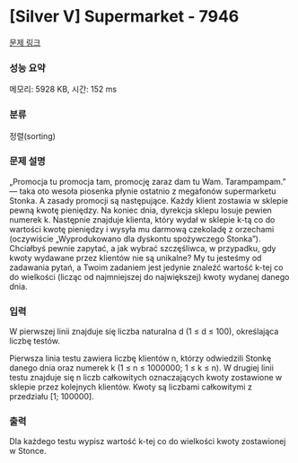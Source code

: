# [Silver V] Supermarket - 7946 

[문제 링크](https://www.acmicpc.net/problem/7946) 

### 성능 요약

메모리: 5928 KB, 시간: 152 ms

### 분류

정렬(sorting)

### 문제 설명

<p>„Promocja tu promocja tam, promocję zaraz dam tu Wam. Tarampampam.” — taka oto wesoła piosenka płynie ostatnio z megafonów supermarketu Stonka. A zasady promocji są następujące. Każdy klient zostawia w sklepie pewną kwotę pieniędzy. Na koniec dnia, dyrekcja sklepu losuje pewien numerek k. Następnie znajduje klienta, który wydał w sklepie k-tą co do wartości kwotę pieniędzy i wysyła mu darmową czekoladę z orzechami (oczywiście „Wyprodukowano dla dyskontu spożywczego Stonka”). Chciałbyś pewnie zapytać, a jak wybrać szczęśliwca, w przypadku, gdy kwoty wydawane przez klientów nie są unikalne? My tu jesteśmy od zadawania pytań, a Twoim zadaniem jest jedynie znaleźć wartość k-tej co do wielkości (licząc od najmniejszej do największej) kwoty wydanej danego dnia.</p>

### 입력 

 <p>W pierwszej linii znajduje się liczba naturalna d (1 ≤ d ≤ 100), określająca liczbę testów.</p>

<p>Pierwsza linia testu zawiera liczbę klientów n, którzy odwiedzili Stonkę danego dnia oraz numerek k (1 ≤ n ≤ 1000000; 1 ≤ k ≤ n). W drugiej linii testu znajduje się n liczb całkowitych oznaczających kwoty zostawione w sklepie przez kolejnych klientów. Kwoty są liczbami całkowitymi z przedziału [1; 100000].</p>

### 출력 

 <p>Dla każdego testu wypisz wartość k-tej co do wielkości kwoty zostawionej w Stonce.</p>

